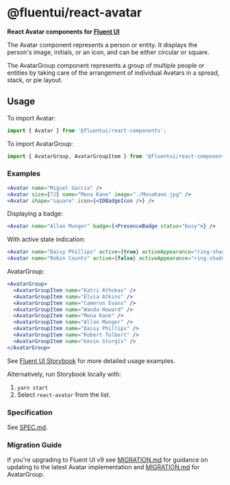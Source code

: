 # @fluentui/react-avatar

**React Avatar components for [Fluent UI](https://react.fluentui.dev/)**

The Avatar component represents a person or entity. It displays the person's image, initials, or an icon, and can be either circular or square.

The AvatarGroup component represents a group of multiple people or entities by taking care of the arrangement of individual Avatars in a spread, stack, or pie layout.

## Usage

To import Avatar:

```js
import { Avatar } from '@fluentui/react-components';
```

To import AvatarGroup:

```js
import { AvatarGroup, AvatarGroupItem } from '@fluentui/react-components';
```

### Examples

```jsx
<Avatar name="Miguel Garcia" />
<Avatar size={72} name="Mona Kane" image="./MonaKane.jpg" />
<Avatar shape="square" icon={<IDBadgeIcon />} />
```

Displaying a badge:

```jsx
<Avatar name="Allan Munger" badge={<PresenceBadge status="busy">} />
```

With active state indication:

```jsx
<Avatar name="Daisy Phillips" active={true} activeAppearance="ring-shadow" />
<Avatar name="Robin Counts" active={false} activeAppearance="ring-shadow" />
```

AvatarGroup:

```jsx
<AvatarGroup>
  <AvatarGroupItem name="Katri Athokas" />
  <AvatarGroupItem name="Elvia Atkins" />
  <AvatarGroupItem name="Cameron Evans" />
  <AvatarGroupItem name="Wanda Howard" />
  <AvatarGroupItem name="Mona Kane" />
  <AvatarGroupItem name="Allan Munger" />
  <AvatarGroupItem name="Daisy Phillips" />
  <AvatarGroupItem name="Robert Tolbert" />
  <AvatarGroupItem name="Kevin Sturgis" />
</AvatarGroup>
```

See [Fluent UI Storybook](https://react.fluentui.dev/) for more detailed usage examples.

Alternatively, run Storybook locally with:

1. `yarn start`
2. Select `react-avatar` from the list.

### Specification

See [SPEC.md](./SPEC.md).

### Migration Guide

If you're upgrading to Fluent UI v9 see [MIGRATION.md](./src/stories/Avatar/MIGRATION.md) for guidance on updating to the latest Avatar implementation and [MIGRATION.md](./src/stories/AvatarGroup/MIGRATION.md) for AvatarGroup.
